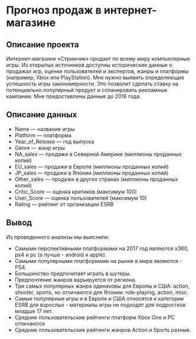 # Прогноз продаж в интернет-магазине

## Описание проекта
Интернет-магазине «Стримчик» продает по всему миру компьютерные игры. Из открытых источников доступны исторические данные о продажах игр, оценки пользователей и экспертов, жанры и платформы (например, Xbox или PlayStation). Мне нужно выявить определяющие успешность игры закономерности. Это позволит сделать ставку на потенциально популярный продукт и спланировать рекламные кампании.
Мне предоставлены данные до 2016 года.  

## Описание данных

- Name — название игры
- Platform — платформа
- Year_of_Release — год выпуска
- Genre — жанр игры
- NA_sales — продажи в Северной Америке (миллионы проданных копий)
- EU_sales — продажи в Европе (миллионы проданных копий)
- JP_sales — продажи в Японии (миллионы проданных копий)
- Other_sales — продажи в других странах (миллионы проданных копий)
- Critic_Score — оценка критиков (максимум 100)
- User_Score — оценка пользователей (максимум 10)
- Rating — рейтинг от организации ESRB 

## Вывод
Из проведенного анализы мы выяснили:
* Cамыми перспективными платформами на 2017 год являются x360, ps4 и pc (а лучше - android и apple).
* Cамыми популярными платформами на рынке в мире являются - PS4.
* Большинство предпочитает играть в шутеры. 
* Предпочтение жанров варьируется от региона. 
* Три самых популярных жанра одинаковы для Европы и США: action, shooter, sports, но отличаются для Японии:  role-playing,  action, misc.
* Самые популярные игры и в Европе и США относятся к категории ESRB для взрослых  - материалы игры не подходят для подростков младше 17 лет.
* Средние пользовательские рейтинги платформ Xbox One и PC отличаются
* Средние пользовательские рейтинги жанров Action и Sports разные.
